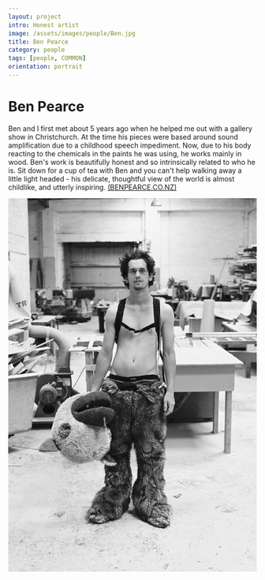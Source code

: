 ```yaml
---
layout: project
intro: Honest artist 
image: /assets/images/people/Ben.jpg
title: Ben Pearce
category: people
tags: [people, COMMON]
orientation: portrait
---
```


# Ben Pearce

Ben and I first met about 5 years ago when he helped me out with a gallery show in Christchurch. At the time his pieces were based around sound amplification due to a childhood speech impediment. Now, due to his body reacting to the chemicals in the paints he was using, he works mainly in wood. Ben's work is beautifully honest and so intrinsically related to who he is. Sit down for a cup of tea with Ben and you can't help walking away a little light headed - his delicate, thoughtful view of the world is almost childlike, and utterly inspiring.  <a href="http://www.benpearce.co.nz/" target="_blank">(BENPEARCE.CO.NZ)</a>

![](/assets/images/people/Ben.jpg)

